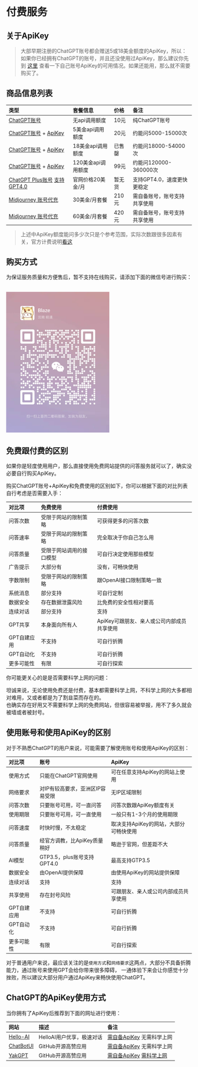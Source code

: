 # 付费服务

## 关于ApiKey

> 大部早期注册的ChatGPT账号都会赠送5或18美金额度的ApiKey，所以：
> 如果你已经拥有ChatGPT的账号，并且还没使用过ApiKey，那么建议你先到 [这里](https://platform.openai.com/account/api-keys) 查看一下自己账号ApiKey的可用情况。如果还能用，那么就不需要购买了。

## 商品信息列表

| 类型 | 套餐信息 | 价格 | 备注 |
| :---- | :---- | :---- | :---- |
| [ChatGPT账号](https://ai.com) | 无api调用额度 | 10元 | 纯ChatGPT账号 |
| [ChatGPT账号](https://ai.com) + [ApiKey](https://platform.openai.com/account/api-keys) | 5美金api调用额度 | 20元 | 约能问5000-15000次 |
| [ChatGPT账号](https://ai.com) + [ApiKey](https://platform.openai.com/account/api-keys) | 18美金api调用额度 | 已售罄 | 约能问18000-54000次 |
| [ChatGPT账号](https://ai.com) + [ApiKey](https://platform.openai.com/account/api-keys) | 120美金api调用额度 | 99元 | 约能问120000-360000次 |
| [ChatGPT Plus账号](https://ai.com) [支持GPT4.0](https://openai.com/research/gpt-4) | 官网价格20美金/月 | 暂无货 | 支持GPT4.0，速度更快更稳定 |
| [Midjourney 账号代充](https://www.midjourney.com/) | 30美金/月套餐 | 210元 | 需自备账号，账号支持共享使用 |
| [Midjourney 账号代充](https://www.midjourney.com/) | 60美金/月套餐 | 420元 | 需自备账号，账号支持共享使用 |

> 上述中ApiKey额度能问多少次只是个参考范围，实际次数跟很多因素有关，官方计费说明[看这](https://openai.com/pricing)  

## 购买方式

为保证服务质量和方便售后，暂不支持在线购买，请添加下面的微信号进行购买：

<br />
<img src="/assets/img/wechat2.jpg" width=280 />
<br />

## 免费跟付费的区别

如果你是轻度使用用户，那么直接使用免费网站提供的问答服务就可以了，确实没必要自行购买ApiKey。  

购买ChatGPT账号+ApiKey和免费使用的区别如下，你可以根据下面的对比列表自行考虑是否需要入手：  

| 对比项 | 免费使用 | 付费使用 |
| :---- | :---- | :---- |
| 问答次数 | 受限于网站的限制策略 | 可获得更多的问答次数 |
| 问答速率 | 受限于网站的限制策略 | 完全取决于你自己怎么用 |
| 问答质量 | 受限于网站调用的接口模型 | 可自行决定使用那些模型 |
| 广告提示 | 大部分有 | 没有，可畅快使用 |
| 字数限制 | 受限于网站的限制策略 | 跟OpenAI接口限制策略一致 |
| 系统消息 | 部分支持 | 可自行定制 |
| 数据安全 | 存在数据泄露风险 | 比免费的安全性相对要高 |
| 连续对话 | 部分支持 | 支持 |
| GPT共享 | 本身面向所有人 | ApiKey可跟朋友、亲人或公司内部成员共享使用 |
| GPT自建应用 | 不支持 | 可自行折腾 |
| GPT自动化 | 不支持 | 可自行折腾 |
| 更多可能性 | 有限 | 可自行探索 |

你可能更关心的是是否需要科学上网的问题：  

坦诚来说，无论使用免费还是付费，基本都需要科学上网，不科学上网的大多都相对难用，又或者都是为了割韭菜而存在的。  
也确实存在好用又不需要科学上网的免费网站，但很容易被举报，用不了多久就会被墙或者被封号。  

## 使用账号和使用ApiKey的区别

对于不熟悉ChatGPT的用户来说，可能需要了解使用账号和使用ApiKey的区别：

| 对比项 | 账号 | ApiKey |
| :---- | :---- | :---- |
| 使用方式 | 只能在ChatGPT官网使用 | 可在任意支持ApiKey的网站上使用 |
| 网络要求 | 对IP有较高要求，亚洲区IP容易受限 | 无IP区域限制 |
| 问答次数 | 只要账号可用，可一直问答 | 问答次数跟ApiKey额度有关 |
| 使用期限 | 只要账号可用，可一直使用 | 一般只有1-3个月的使用期限 |
| 问答速度 | 时快时慢，不太稳定 | 取决支持ApiKey的网站，大部分可畅快使用 |
| 问答质量 | 经官方调教，比ApiKey质量稍好 | 略逊于官网，但差距不大 |
| AI模型 | GTP3.5，plus账号支持GPT4.0 | 最高支持GTP3.5 |
| 数据安全 | 由OpenAI提供保障 | 由使用ApiKey的网站提供保障 |
| 连续对话 | 支持 | 支持 |
| 共享使用 | 存在封号风险 | 可跟朋友、亲人或公司内部成员共享使用 |
| GPT自建应用 | 不支持 | 可自行折腾 |
| GPT自动化 | 不支持 | 可自行折腾 |
| 更多可能性 | 有限 | 可自行探索 |

对于普通用户来说，最应该关注的是`使用方式`和`网络要求`这两点，大部分不具备折腾能力，通过账号来使用GPT会给你带来很多障碍，
一通体验下来会让你感觉十分挫败，所以建议大部分用户通过ApiKey来畅快使用ChatGPT。

## ChatGPT的ApiKey使用方式

当你拥有了ApiKey后推荐到下面的网址进行使用：

| 网站 | 描述 | 备注 |
| :---- | :---- | :---- |
| [Hello-AI](https://chat.in.anzz.top/) | HelloAI用户优享，极速对话 | [需自备ApiKey](./buy.md) 无需科学上网 |
| [ChatBotUI](https://www.chatbotui.com/zh) | GitHub开源高赞应用 | [需自备ApiKey](./buy.md) 无需科学上网 |
| [YakGPT](https://yakgpt.vercel.app/) | GitHub开源高赞应用 | [需自备ApiKey](./buy.md) [需科学上网](./airport.md) |
